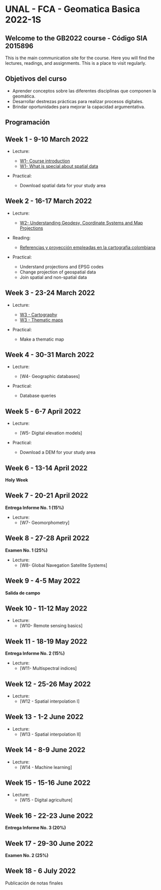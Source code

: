 # UNAL - FCA - Geomatica Basica 2022-1S
## Welcome to the GB2022 course - Código SIA 2015896 

This is the main communication site for the course. Here you will find the lectures, readings, and assignments. This is a place to visit regularly. 

## Objetivos del curso

- Aprender conceptos sobre las diferentes disciplinas que componen la geomática.
- Desarrollar destrezas prácticas para realizar procesos digitales.
- Brindar oportunidades para mejorar la capacidad argumentativa.

## Programación
## Week 1 - 9-10 March 2022

- Lecture:
  - [W1- Course introduction](https://ials.github.io/geomatica/geom_S0.html)
  - [W1- What is special about spatial data](https://ials.github.io/geomatica/geom_S1.html)

- Practical:
  - Download spatial data for your study area

## Week 2 - 16-17 March 2022
 
- Lecture:
  - [W2- Understanding Geodesy, Coordinate Systems and Map Projections](https://drive.google.com/file/d/1mHYaNJa8dxYYA2XSTUfThx-HyroA_563/view?usp=sharing)

- Reading:
  - [Referencias y proyección empleadas en la cartografia colombiana](https://revistas.uptc.edu.co/index.php/perspectiva/article/view/1718)

- Practical:
  - Understand projections and EPSG codes
  - Change projection of geospatial data
  - Join spatial and non-spatial data 
  
## Week 3 - 23-24 March 2022
 
- Lecture:
  - [W3 - Cartography](https://www.cartography.org.uk/_files/ugd/583f72_c795f5c26b3f44df84e33d1210842d80.pdf)
  - [W3 - Thematic maps](http://www.geo.umass.edu/courses/geo494a/thematic_map_design.pdf)

- Practical:
  - Make a thematic map

  
## Week 4 - 30-31 March 2022

- Lecture:
  - [W4- Geographic databases]

- Practical:
  - Database queries
 
## Week 5 - 6-7 April 2022

- Lecture:
  - [W5- Digital elevation models]

- Practical:
  - Download a DEM for your study area

   
## Week 6 - 13-14 April 2022

**Holy Week** 

## Week 7 - 20-21 April 2022

**Entrega Informe No. 1  (15%)**

- Lecture:
  - [W7- Geomorphometry]

## Week 8 - 27-28 April 2022

**Examen No. 1  (25%)**

- Lecture:
  - [W8- Global Navegation Satellite Systems]

## Week 9 - 4-5 May 2022

**Salida de campo**
  
## Week 10 - 11-12 May 2022

- Lecture:
  - [W10- Remote sensing basics]

  
## Week 11 - 18-19 May 2022

**Entrega Informe No. 2  (15%)**

- Lecture:
  - [W11- Multispectral indices]

## Week 12  - 25-26 May 2022

- Lecture:
  - [W12 - Spatial interpolation I]

## Week 13  - 1-2 June 2022

- Lecture:
  - [W13 - Spatial interpolation II]


## Week 14  - 8-9 June 2022

- Lecture:
  - [W14 - Machine learning]

## Week 15  - 15-16 June 2022

- Lecture:
  - [W15 - Digital agriculture]

## Week 16  - 22-23 June 2022

**Entrega Informe No. 3  (20%)**

## Week 17  - 29-30 June 2022

**Examen No. 2  (25%)**

## Week 18  - 6 July 2022

Publicación de notas finales
